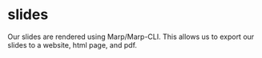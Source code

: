 # slides

Our slides are rendered using Marp/Marp-CLI.
This allows us to export our slides to a website, html page, and pdf.
